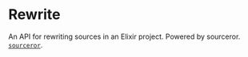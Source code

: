 # Rewrite

An API for rewriting sources in an Elixir project. Powered by sourceror.
[`sourceror`](https://github.com/doorgan/sourceror).

